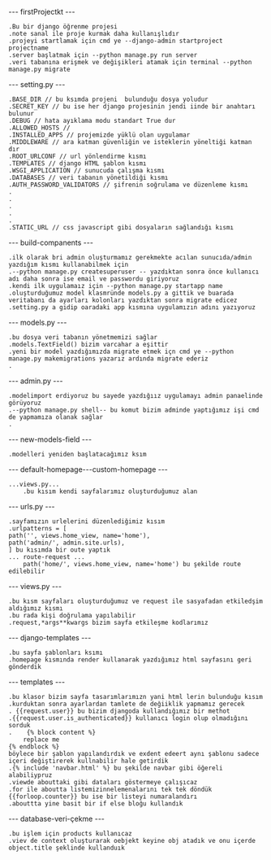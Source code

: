 --- firstProjectkt ---

    .Bu bir django öğrenme projesi 
    .note sanal ile proje kurmak daha kullanışlıdır 
    .projeyi startlamak için cmd ye --django-admin startproject projectname
    .server başlatmak için --python manage.py run server
    .veri tabanına erişmek ve değişikleri atamak için terminal --python manage.py migrate 



--- setting.py ---

    .BASE_DIR // bu ksımda projeni  bulunduğu dosya yoludur
    .SECRET_KEY // bu ise her django projesinin jendi iinde bir anahtarı bulunur
    .DEBUG // hata ayıklama modu standart True dur
    .ALLOWED_HOSTS // 
    .INSTALLED_APPS // projemizde yüklü olan uygulamar
    .MIDDLEWARE // ara katman güvenliğin ve isteklerin yöneltiği katman dır
    .ROOT_URLCONF // url yönlendirme kısmı
    .TEMPLATES // django HTML şablon kısmı
    .WSGI_APPLICATION // sunucuda çalışma kısmı
    .DATABASES // veri tabanın yönetildiği kısmı
    .AUTH_PASSWORD_VALIDATORS // şifrenin soğrulama ve düzenleme kısmı
    .
    .
    .
    .
    .
    .STATIC_URL // css javascript gibi dosyaların sağlandığı kısmı


--- build-companents ---

    .ilk olarak bri admin oluşturmamız gerekmekte acılan sunucıda/admin yazdığım kısmı kullanabilmek için
    .--python manage.py createsuperuser -- yazdıktan sonra önce kullanıcı adı daha sonra ise email ve passwordu giriyoruz
    .kendi ilk uygulamaız için --python manage.py startapp name
    .oluşturduğumuz model klasmründe models.py a gittik ve buarada veritabanı da ayarları kolonları yazdıktan sonra migrate edicez
    .setting.py a gidip oaradaki app kısmına uygulamızın adını yazıyoruz


--- models.py ---

    .bu dosya veri tabanın yönetmemizi sağlar 
    .models.TextField() bizim varcahar a eşittir
    .yeni bir model yazdığımızda migrate etmek içn cmd ye --python manage.py makemigrations yazarız ardında migrate ederiz
    .

--- admin.py ---

    .modelimport erdiyoruz bu sayede yazdığıız uygulamayı admin panaelinde görüyoruz
    .--python manage.py shell-- bu komut bizim adminde yaptığımız işi cmd de yapmamıza olanak sağlar
    .

--- new-models-field ---

    .modelleri yeniden başlatacağımız ksım

--- default-homepage---custom-homepage ---

    ...views.py... 
        .bu kısım kendi sayfalarımız oluşturduğumuz alan 

--- urls.py ---

    .sayfamızın urlelerini düzenlediğimiz kısım
    .urlpatterns = [
    path('', views.home_view, name='home'),
    path('admin/', admin.site.urls),
    ] bu kısımda bir oute yaptık 
    ... route-request ...
        path('home/', views.home_view, name='home') bu şekilde route edilebilir

--- views.py ---

    .bu kısm sayfaları oluşturduğumuz ve request ile sasyafadan etkiledşim aldığımız kısmı
    .bu rada kişi doğrulama yapılabilir
    .request,*args**kwargs bizim sayfa etkileşme kodlarımız


--- django-templates --- 

    .bu sayfa şablonları ksımı
    .homepage kısmında render kullanarak yazdığımız html sayfasını geri gönderdik

--- templates ---

    .bu klasor bizim sayfa tasarımlarımızn yani html lerin bulunduğu kısım 
    .kurduktan sonra ayarlardan tamlete de değiiklik yapmamız gerecek
    . {{request.user}} bu bizim djangoda kullandığımız bir methot
    .{{request.user.is_authenticated}} kullanıcı login olup olmadığını sorduk
    .    {% block content %}
        replace me
    {% endblock %}
    böylece bir şablon yapılandırdık ve exdent edeert aynı şablonu sadece içeri değiştirerek kullnabilir hale getirdik
    .{% include 'navbar.html' %} bu şekilde navbar gibi öğereli alabiliypruz
    .viewde abouttaki gibi dataları göstermeye çalışıcaz
    .for ile aboutta listemizinnelemenalarını tek tek döndük {{forloop.counter}} bu ise bir listeyi numaralandırı
    .abouttta yine basit bir if else bloğu kullandık

--- database-veri-çekme ---

    .bu işlem için products kullanıcaz
    .viev de context oluşturarak oebjekt keyine obj atadık ve onu içerde object.title şeklinde kullanduık
